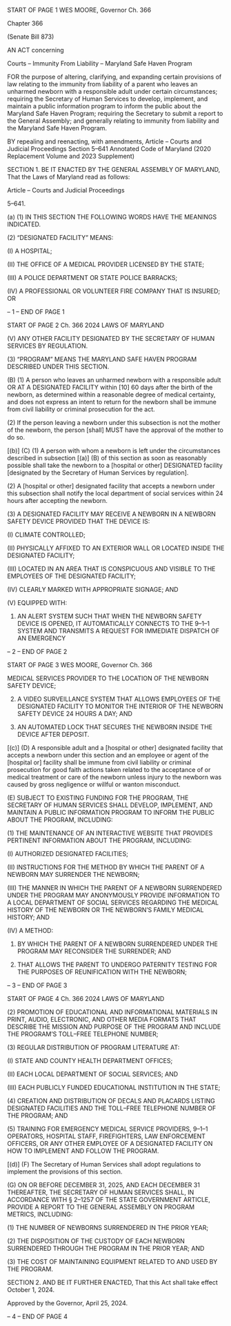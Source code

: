 START OF PAGE 1
WES MOORE, Governor Ch. 366

Chapter 366

(Senate Bill 873)

AN ACT concerning

Courts – Immunity From Liability – Maryland Safe Haven Program

FOR the purpose of altering, clarifying, and expanding certain provisions of law relating to
the immunity from liability of a parent who leaves an unharmed newborn with a
responsible adult under certain circumstances; requiring the Secretary of Human
Services to develop, implement, and maintain a public information program to
inform the public about the Maryland Safe Haven Program; requiring the Secretary
to submit a report to the General Assembly; and generally relating to immunity from
liability and the Maryland Safe Haven Program.

BY repealing and reenacting, with amendments,
Article – Courts and Judicial Proceedings
Section 5–641
Annotated Code of Maryland
(2020 Replacement Volume and 2023 Supplement)

SECTION 1. BE IT ENACTED BY THE GENERAL ASSEMBLY OF MARYLAND,
That the Laws of Maryland read as follows:

Article – Courts and Judicial Proceedings

5–641.

(a) (1) IN THIS SECTION THE FOLLOWING WORDS HAVE THE MEANINGS
INDICATED.

(2) “DESIGNATED FACILITY” MEANS:

(I) A HOSPITAL;

(II) THE OFFICE OF A MEDICAL PROVIDER LICENSED BY THE
STATE;

(III) A POLICE DEPARTMENT OR STATE POLICE BARRACKS;

(IV) A PROFESSIONAL OR VOLUNTEER FIRE COMPANY THAT IS
INSURED; OR

– 1 –
END OF PAGE 1

START OF PAGE 2
Ch. 366 2024 LAWS OF MARYLAND

(V) ANY OTHER FACILITY DESIGNATED BY THE SECRETARY OF
HUMAN SERVICES BY REGULATION.

(3) “PROGRAM” MEANS THE MARYLAND SAFE HAVEN PROGRAM
DESCRIBED UNDER THIS SECTION.

(B) (1) A person who leaves an unharmed newborn with a responsible adult
OR AT A DESIGNATED FACILITY within [10] 60 days after the birth of the newborn, as
determined within a reasonable degree of medical certainty, and does not express an intent
to return for the newborn shall be immune from civil liability or criminal prosecution for
the act.

(2) If the person leaving a newborn under this subsection is not the mother
of the newborn, the person [shall] MUST have the approval of the mother to do so.

[(b)] (C) (1) A person with whom a newborn is left under the circumstances
described in subsection [(a)] (B) of this section as soon as reasonably possible shall take
the newborn to a [hospital or other] DESIGNATED facility [designated by the Secretary of
Human Services by regulation].

(2) A [hospital or other] designated facility that accepts a newborn under
this subsection shall notify the local department of social services within 24 hours after
accepting the newborn.

(3) A DESIGNATED FACILITY MAY RECEIVE A NEWBORN IN A
NEWBORN SAFETY DEVICE PROVIDED THAT THE DEVICE IS:

(I) CLIMATE CONTROLLED;

(II) PHYSICALLY AFFIXED TO AN EXTERIOR WALL OR LOCATED
INSIDE THE DESIGNATED FACILITY;

(III) LOCATED IN AN AREA THAT IS CONSPICUOUS AND VISIBLE
TO THE EMPLOYEES OF THE DESIGNATED FACILITY;

(IV) CLEARLY MARKED WITH APPROPRIATE SIGNAGE; AND

(V) EQUIPPED WITH:

1. AN ALERT SYSTEM SUCH THAT WHEN THE NEWBORN
SAFETY DEVICE IS OPENED, IT AUTOMATICALLY CONNECTS TO THE 9–1–1 SYSTEM
AND TRANSMITS A REQUEST FOR IMMEDIATE DISPATCH OF AN EMERGENCY

– 2 –
END OF PAGE 2

START OF PAGE 3
WES MOORE, Governor Ch. 366

MEDICAL SERVICES PROVIDER TO THE LOCATION OF THE NEWBORN SAFETY
DEVICE;

2. A VIDEO SURVEILLANCE SYSTEM THAT ALLOWS
EMPLOYEES OF THE DESIGNATED FACILITY TO MONITOR THE INTERIOR OF THE
NEWBORN SAFETY DEVICE 24 HOURS A DAY; AND

3. AN AUTOMATED LOCK THAT SECURES THE NEWBORN
INSIDE THE DEVICE AFTER DEPOSIT.

[(c)] (D) A responsible adult and a [hospital or other] designated facility that
accepts a newborn under this section and an employee or agent of the [hospital or] facility
shall be immune from civil liability or criminal prosecution for good faith actions taken
related to the acceptance of or medical treatment or care of the newborn unless injury to
the newborn was caused by gross negligence or willful or wanton misconduct.

(E) SUBJECT TO EXISTING FUNDING FOR THE PROGRAM, THE SECRETARY
OF HUMAN SERVICES SHALL DEVELOP, IMPLEMENT, AND MAINTAIN A PUBLIC
INFORMATION PROGRAM TO INFORM THE PUBLIC ABOUT THE PROGRAM,
INCLUDING:

(1) THE MAINTENANCE OF AN INTERACTIVE WEBSITE THAT
PROVIDES PERTINENT INFORMATION ABOUT THE PROGRAM, INCLUDING:

(I) AUTHORIZED DESIGNATED FACILITIES;

(II) INSTRUCTIONS FOR THE METHOD BY WHICH THE PARENT
OF A NEWBORN MAY SURRENDER THE NEWBORN;

(III) THE MANNER IN WHICH THE PARENT OF A NEWBORN
SURRENDERED UNDER THE PROGRAM MAY ANONYMOUSLY PROVIDE INFORMATION
TO A LOCAL DEPARTMENT OF SOCIAL SERVICES REGARDING THE MEDICAL HISTORY
OF THE NEWBORN OR THE NEWBORN’S FAMILY MEDICAL HISTORY; AND

(IV) A METHOD:

1. BY WHICH THE PARENT OF A NEWBORN
SURRENDERED UNDER THE PROGRAM MAY RECONSIDER THE SURRENDER; AND

2. THAT ALLOWS THE PARENT TO UNDERGO PATERNITY
TESTING FOR THE PURPOSES OF REUNIFICATION WITH THE NEWBORN;

– 3 –
END OF PAGE 3

START OF PAGE 4
Ch. 366 2024 LAWS OF MARYLAND

(2) PROMOTION OF EDUCATIONAL AND INFORMATIONAL MATERIALS
IN PRINT, AUDIO, ELECTRONIC, AND OTHER MEDIA FORMATS THAT DESCRIBE THE
MISSION AND PURPOSE OF THE PROGRAM AND INCLUDE THE PROGRAM’S
TOLL–FREE TELEPHONE NUMBER;

(3) REGULAR DISTRIBUTION OF PROGRAM LITERATURE AT:

(I) STATE AND COUNTY HEALTH DEPARTMENT OFFICES;

(II) EACH LOCAL DEPARTMENT OF SOCIAL SERVICES; AND

(III) EACH PUBLICLY FUNDED EDUCATIONAL INSTITUTION IN
THE STATE;

(4) CREATION AND DISTRIBUTION OF DECALS AND PLACARDS
LISTING DESIGNATED FACILITIES AND THE TOLL–FREE TELEPHONE NUMBER OF
THE PROGRAM; AND

(5) TRAINING FOR EMERGENCY MEDICAL SERVICE PROVIDERS,
9–1–1 OPERATORS, HOSPITAL STAFF, FIREFIGHTERS, LAW ENFORCEMENT
OFFICERS, OR ANY OTHER EMPLOYEE OF A DESIGNATED FACILITY ON HOW TO
IMPLEMENT AND FOLLOW THE PROGRAM.

[(d)] (F) The Secretary of Human Services shall adopt regulations to implement
the provisions of this section.

(G) ON OR BEFORE DECEMBER 31, 2025, AND EACH DECEMBER 31
THEREAFTER, THE SECRETARY OF HUMAN SERVICES SHALL, IN ACCORDANCE WITH
§ 2–1257 OF THE STATE GOVERNMENT ARTICLE, PROVIDE A REPORT TO THE
GENERAL ASSEMBLY ON PROGRAM METRICS, INCLUDING:

(1) THE NUMBER OF NEWBORNS SURRENDERED IN THE PRIOR YEAR;

(2) THE DISPOSITION OF THE CUSTODY OF EACH NEWBORN
SURRENDERED THROUGH THE PROGRAM IN THE PRIOR YEAR; AND

(3) THE COST OF MAINTAINING EQUIPMENT RELATED TO AND USED
BY THE PROGRAM.

SECTION 2. AND BE IT FURTHER ENACTED, That this Act shall take effect
October 1, 2024.

Approved by the Governor, April 25, 2024.

– 4 –
END OF PAGE 4